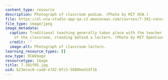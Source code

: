 ```yaml
---
content_type: resource
description: Photograph of classroom podium. (Photo by MIT OCW.)
file: https://ol-ocw-studio-app-qa.s3.amazonaws.com/courses/7-391-concept-centered-teaching-fall-2005/b23ecac0caa0e7d29fc55880bed1df16_7-391f05.jpg
file_type: image/jpeg
image_metadata:
  caption: Traditional teaching generally takes place with the teacher at the front
    of the classroom, standing behind a lectern. (Photo by MIT OpenCourseWare.)
  credit: ''
  image-alt: Photograph of classroom lectern.
learning_resource_types: []
ocw_type: OCWImage
resourcetype: Image
title: 7-391f05.jpg
uid: b23ecac0-caa0-e7d2-9fc5-5880bed1df16
---
```

